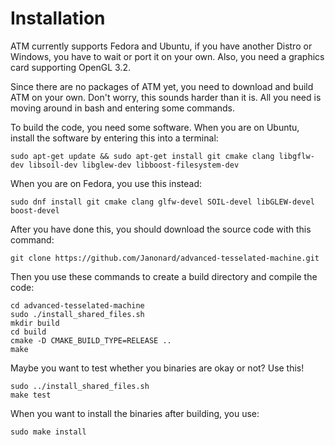 # Installation

ATM currently supports Fedora and Ubuntu, if you have another Distro or Windows, you have to wait
or port it on your own. Also, you need a graphics card supporting OpenGL 3.2.

Since there are no packages of ATM yet, you need to download and build ATM on your own. Don't worry,
this sounds harder than it is. All you need is moving around in bash and entering some commands.

To build the code, you need some software. When you are on Ubuntu, install the software by entering
this into a terminal:

	sudo apt-get update && sudo apt-get install git cmake clang libgflw-dev libsoil-dev libglew-dev libboost-filesystem-dev
	
When you are on Fedora, you use this instead:

	sudo dnf install git cmake clang glfw-devel SOIL-devel libGLEW-devel boost-devel

After you have done this, you should download the source code with this command:

	git clone https://github.com/Janonard/advanced-tesselated-machine.git

Then you use these commands to create a build directory and compile the code:

	cd advanced-tesselated-machine
	sudo ./install_shared_files.sh
	mkdir build
	cd build
	cmake -D CMAKE_BUILD_TYPE=RELEASE ..
	make
	
Maybe you want to test whether you binaries are okay or not? Use this!

	sudo ../install_shared_files.sh
	make test

When you want to install the binaries after building, you use:

	sudo make install
